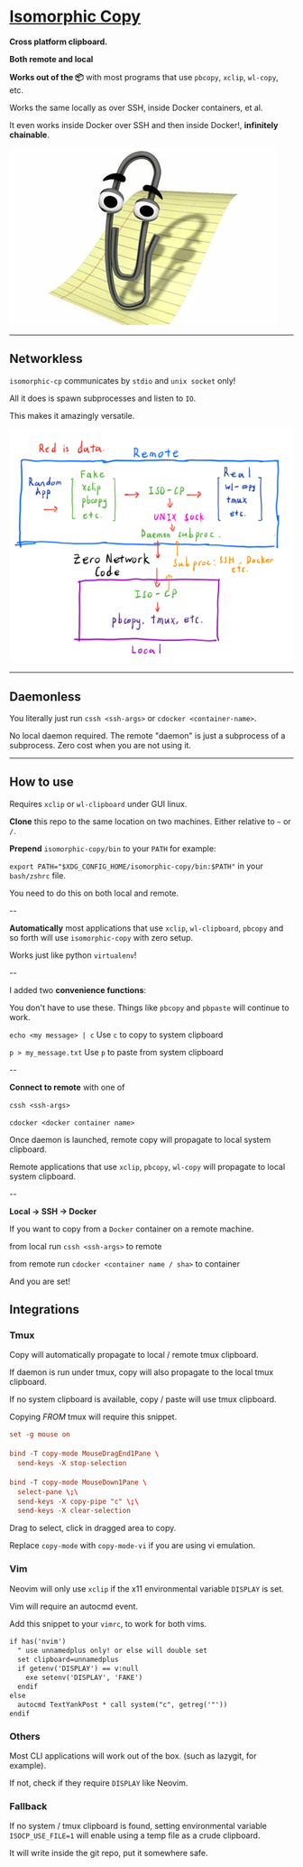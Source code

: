 # [Isomorphic Copy](https://ms-jpq.github.io/isomorphic-copy)

**Cross platform clipboard.**

**Both remote and local**

**Works out of the 📦** with most programs that use `pbcopy`, `xclip`, `wl-copy`, etc.

Works the same locally as over SSH, inside Docker containers, et al.

It even works inside Docker over SSH and then inside Docker!, **infinitely chainable**.

![clippy](https://raw.githubusercontent.com/ms-jpq/isomorphic-copy/master/preview/clippy.jpg)

---

## Networkless

`isomorphic-cp` communicates by `stdio`  and `unix socket` only!

All it does is spawn subprocesses and listen to `IO`.

This makes it amazingly versatile.

![diagram](https://raw.githubusercontent.com/ms-jpq/isomorphic-copy/master/preview/diagram.png)

---

## Daemonless

You literally just run `cssh <ssh-args>` or `cdocker <container-name>`.

No local daemon required. The remote "daemon" is just a subprocess of a subprocess. Zero cost when you are not using it.

---

## How to use

Requires `xclip` or `wl-clipboard` under GUI linux.

**Clone** this repo to the same location on two machines. Either relative to `~` or `/`.

**Prepend** `isomorphic-copy/bin` to your `PATH` for example:

`export PATH="$XDG_CONFIG_HOME/isomorphic-copy/bin:$PATH"` in your `bash/zshrc` file.

You need to do this on both local and remote.

--

**Automatically** most applications that use `xclip`, `wl-clipboard`, `pbcopy` and so forth will use `isomorphic-copy` with zero setup.

Works just like python `virtualenv`!

--

I added two **convenience functions**:

You don't have to use these. Things like `pbcopy` and `pbpaste` will continue to work.

`echo <my message> | c` Use `c` to copy to system clipboard


`p > my_message.txt` Use `p` to paste from system clipboard

--

**Connect to remote** with one of

`cssh <ssh-args>`

`cdocker <docker container name>`

Once daemon is launched, remote copy will propagate to local system clipboard.

Remote applications that use `xclip`, `pbcopy`, `wl-copy` will propagate to local system clipboard.

--

**Local -> SSH -> Docker**

If you want to copy from a `Docker` container on a remote machine.

from local run `cssh <ssh-args>` to remote

from remote run `cdocker <container name / sha>` to container

And you are set!


## Integrations

### Tmux

Copy will automatically propagate to local / remote tmux clipboard.

If daemon is run under tmux, copy will also propagate to the local tmux clipboard.

If no system clipboard is available, copy / paste will use tmux clipboard.

Copying *FROM* tmux will require this snippet.

```conf
set -g mouse on

bind -T copy-mode MouseDragEnd1Pane \
  send-keys -X stop-selection

bind -T copy-mode MouseDown1Pane \
  select-pane \;\
  send-keys -X copy-pipe "c" \;\
  send-keys -X clear-selection
```

Drag to select, click in dragged area to copy.

Replace `copy-mode` with `copy-mode-vi` if you are using vi emulation.

### Vim

Neovim will only use `xclip` if the x11 environmental variable `DISPLAY` is set.

Vim will require an autocmd event.

Add this snippet to your `vimrc`, to work for both vims.

```viml
if has('nvim')
  " use unnamedplus only! or else will double set
  set clipboard=unnamedplus
  if getenv('DISPLAY') == v:null
    exe setenv('DISPLAY', 'FAKE')
  endif
else
  autocmd TextYankPost * call system("c", getreg('"'))
endif
```

### Others

Most CLI applications will work out of the box. (such as lazygit, for example).

If not, check if they require `DISPLAY` like Neovim.

### Fallback

If no system / tmux clipboard is found, setting environmental variable `ISOCP_USE_FILE=1` will enable using a temp file as a crude clipboard.

It will write inside the git repo, put it somewhere safe.
